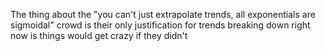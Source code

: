 The thing about the "you can't just extrapolate trends, all exponentials are sigmoidal" crowd is their only justification for trends breaking down right now is things would get crazy if they didn't

